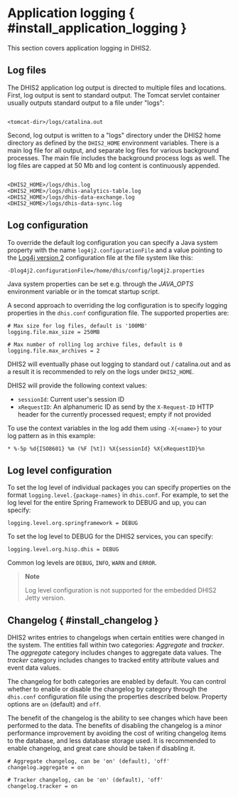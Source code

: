 # Application logging { #install_application_logging } 

This section covers application logging in DHIS2.

## Log files

The DHIS2 application log output is directed to multiple files and locations.
First, log output is sent to standard output. The Tomcat servlet container
usually outputs standard output to a file under "logs":

```properties

<tomcat-dir>/logs/catalina.out

```

Second, log output is written to a "logs" directory under the DHIS2 home
directory as defined by the `DHIS2_HOME` environment variables. There is a main
log file for all output, and separate log files for various background
processes. The main file includes the background process logs as well. The log
files are capped at 50 Mb and log content is continuously appended.
```properties

<DHIS2_HOME>/logs/dhis.log    
<DHIS2_HOME>/logs/dhis-analytics-table.log
<DHIS2_HOME>/logs/dhis-data-exchange.log
<DHIS2_HOME>/logs/dhis-data-sync.log

```

## Log configuration

To override the default log configuration you can specify a Java system
property with the name `log4j2.configurationFile` and a value pointing to the
[Log4j version 2](https://logging.apache.org/log4j/2.x/manual/configuration.html)
configuration file at the file system like this:

```properties
-Dlog4j2.configurationFile=/home/dhis/config/log4j2.properties
```

Java system properties can be set e.g. through the *JAVA\_OPTS* environment
variable or in the tomcat startup script.

A second approach to overriding the log configuration is to specify logging
properties in the `dhis.conf` configuration file. The supported properties are:

```properties
# Max size for log files, default is '100MB'
logging.file.max_size = 250MB

# Max number of rolling log archive files, default is 0
logging.file.max_archives = 2
```

DHIS2 will eventually phase out logging to standard out / catalina.out and as a
result it is recommended to rely on the logs under `DHIS2_HOME`.

DHIS2 will provide the following context values:

* `sessionId`: Current user's session ID
* `xRequestID`: An alphanumeric ID as send by the `X-Request-ID` HTTP header
  for the currently processed request; empty if not provided

To use the context variables in the log add them using `-X{<name>}` to your log
pattern as in this example:

    * %-5p %d{ISO8601} %m (%F [%t]) %X{sessionId} %X{xRequestID}%n

## Log level configuration

To set the log level of individual packages you can specify properties on the
format  `logging.level.{package-names}` in `dhis.conf`. For example, to set the
log level for the entire Spring Framework to DEBUG and up, you can specify:

```
logging.level.org.springframework = DEBUG
```
To set the log level to DEBUG for the DHIS2 services, you can specify:

```
logging.level.org.hisp.dhis = DEBUG
```

Common log levels are `DEBUG`, `INFO`, `WARN` and `ERROR`.

> **Note**
> 
> Log level configuration is not supported for the embedded DHIS2 Jetty version.

## Changelog { #install_changelog } 

DHIS2 writes entries to changelogs when certain entities were changed in the
system. The entities fall within two categories: _Aggregate_ and _tracker_. The
_aggregate_ category includes changes to aggregate data values. The _tracker_
category includes changes to tracked entity attribute values and event data values.

The changelog for both categories are enabled by default. You can control
whether to enable or disable the changelog by category through the `dhis.conf`
configuration file using the properties described below. Property options are
`on` (default) and `off`.

The benefit of the changelog is the ability to see changes which have been
performed to the data. The benefits of disabling the changelog is a minor
performance improvement by avoiding the cost of writing changelog items to the
database, and less database storage used. It is recommended to enable
changelog, and great care should be taken if disabling it.

```properties
# Aggregate changelog, can be 'on' (default), 'off'
changelog.aggregate = on

# Tracker changelog, can be 'on' (default), 'off'
changelog.tracker = on
```
